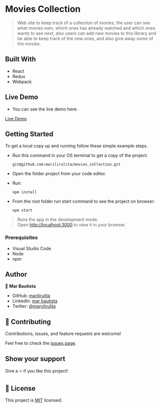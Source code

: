 # Movies Collection

> Web site to keep track of a collection of movies, the user can see what movies own, which ones has already watched and which ones wants to see next, also users can add new movies to this library and be able to keep track of the new ones, and also give away some of the movies.

## Built With

- React
- Redux
- Webpack

## Live Demo

- You can see the live demo here:

[Live Demo](https://rad-chebakia-51c4c4.netlify.app/)

## Getting Started

To get a local copy up and running follow these simple example steps.

- Run this command in your OS terminal to get a copy of the project:

  ```
  git@github.com:marilirulita/movies_collection.git
  ```

- Open the folder project from your code editor.

- Run:

  ```
  npm install
  ```

- From the root folder run start command to see the project on browser: 

  ```
  npm start
  ```

> Runs the app in the development mode.\
Open [http://localhost:3000](http://localhost:3000) to view it in your browser.


### Prerequisites

- Visual Studio Code
- Node
- npm

## Author

👤 **Mar Bautista**

- GitHub: [marilirulita](https://github.com/marilirulita)
- LinkedIn: [mar bautista](https://www.linkedin.com/in/marbautista/)
- Twitter: [@marylirulita](https://twitter.com/marylirulita)

## 🤝 Contributing

Contributions, issues, and feature requests are welcome!

Feel free to check the [issues page](../../issues/).

## Show your support

Give a ⭐️ if you like this project!


## 📝 License

This project is [MIT](./MIT.md) licensed.
